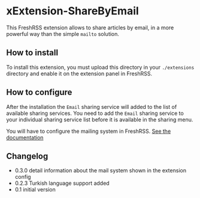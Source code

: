 # xExtension-ShareByEmail

This FreshRSS extension allows to share articles by email, in a more powerful way than the simple `mailto` solution.

## How to install

To install this extension, you must upload this directory in your `./extensions` directory and enable it on the extension panel in FreshRSS.

## How to configure

After the installation the `Email` sharing service will added to the list of available sharing services. You need to add the `Email` sharing service to your individual sharing service list before it is available in the sharing menu.

You will have to configure the mailing system in FreshRSS. [See the documentation](https://freshrss.github.io/FreshRSS/en/admins/05_Configuring_email_validation.html#configure-the-smtp-server)

## Changelog

- 0.3.0 detail information about the mail system shown in the extension config
- 0.2.3 Turkish language support added
- 0.1 initial version
